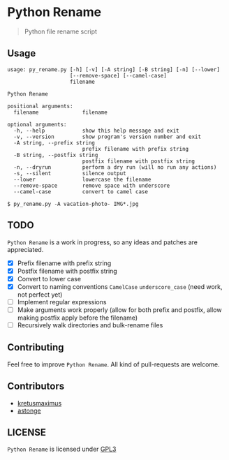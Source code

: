 # Python Rename

> Python file rename script

Usage
-----

```
usage: py_rename.py [-h] [-v] [-A string] [-B string] [-n] [--lower]
                    [--remove-space] [--camel-case]
                    filename

Python Rename

positional arguments:
  filename              filename

optional arguments:
  -h, --help            show this help message and exit
  -v, --version         show program's version number and exit
  -A string, --prefix string
                        prefix filename with prefix string
  -B string, --postfix string
                        postfix filename with postfix string
  -n, --dryrun          perform a dry run (will no run any actions)
  -s, --silent          silence output
  --lower               lowercase the filename
  --remove-space        remove space with underscore
  --camel-case          convert to camel case
```

`$ py_rename.py -A vacation-photo- IMG*.jpg`

TODO
----

`Python Rename` is a work in progress, so any ideas and patches are 
appreciated.

* [x] Prefix filename with prefix string
* [x] Postfix filename with postfix string
* [x] Convert to lower case
* [x] Convert to naming conventions `CamelCase` `underscore_case` (need work, not perfect yet)
* [ ] Implement regular expressions
* [ ] Make arguments work properly (allow for both prefix and postfix, allow making postfix apply before the filename)
* [ ] Recursively walk directories and bulk-rename files

Contributing
------------

Feel free to improve `Python Rename`. All kind of pull-requests are welcome.

Contributors
------------

* [kretusmaximus](https://github.com/kretusmaximus)
* [astonge](https://github.com/astonge)

LICENSE
-------

`Python Rename` is licensed under 
[GPL3](https://github.com/nagracks/py_rename/blob/master/LICENSE)
